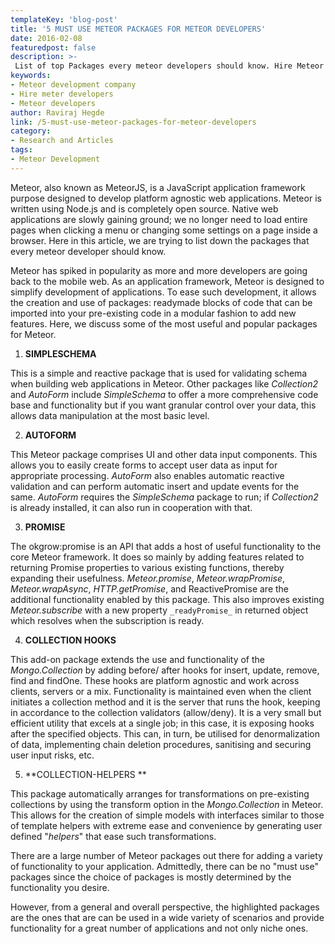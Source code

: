 ```yaml
---
templateKey: 'blog-post'
title: '5 MUST USE METEOR PACKAGES FOR METEOR DEVELOPERS'
date: 2016-02-08
featuredpost: false
description: >-
 List of top Packages every meteor developers should know. Hire Meteor Developers who have built 10+ production level applications.
keywords:
- Meteor development company
- Hire meter developers
- Meteor developers
author: Raviraj Hegde  
link: /5-must-use-meteor-packages-for-meteor-developers
category:
- Research and Articles
tags:
- Meteor Development
---
```


Meteor, also known as MeteorJS, is a JavaScript application framework purpose designed to develop platform agnostic web applications. Meteor is written using Node.js and is completely open source. Native web applications are slowly gaining ground; we no longer need to load entire pages when clicking a menu or changing some settings on a page inside a browser. Here in this article, we are trying to list down the packages that every meteor developer should know.

Meteor has spiked in popularity as more and more developers are going back to the mobile web. As an application framework, Meteor is designed to simplify development of applications. To ease such development, it allows the creation and use of packages: readymade blocks of code that can be imported into your pre-existing code in a modular fashion to add new features. Here, we discuss some of the most useful and popular packages for Meteor.

1. **SIMPLESCHEMA**

This is a simple and reactive package that is used for validating schema when building web applications in Meteor. Other packages like _Collection2_ and _AutoForm_ include _SimpleSchema_ to offer a more comprehensive code base and functionality but if you want granular control over your data, this allows data manipulation at the most basic level.

2. **AUTOFORM**

This Meteor package comprises UI and other data input components. This allows you to easily create forms to accept user data as input for appropriate processing. _AutoForm_ also enables automatic reactive validation and can perform automatic insert and update events for the same. _AutoForm_ requires the _SimpleSchema_ package to run; if _Collection2_ is already installed, it can also run in cooperation with that.

3. **PROMISE**

The okgrow:promise is an API that adds a host of useful functionality to the core Meteor framework. It does so mainly by adding features related to returning Promise properties to various existing functions, thereby expanding their usefulness. _Meteor.promise_, _Meteor.wrapPromise_, _Meteor.wrapAsync_, _HTTP.getPromise_, and ReactivePromise are the additional functionality enabled by this package. This also improves existing _Meteor.subscribe_ with a new property `_readyPromise_` in returned object which resolves when the subscription is ready.

4. **COLLECTION HOOKS**

This add-on package extends the use and functionality of the _Mongo.Collection_ by adding before/ after hooks for insert, update, remove, find and findOne. These hooks are platform agnostic and work across clients, servers or a mix. Functionality is maintained even when the client initiates a collection method and it is the server that runs the hook, keeping in accordance to the collection validators (allow/deny). It is a very small but efficient utility that excels at a single job; in this case, it is exposing hooks after the specified objects. This can, in turn, be utilised for denormalization of data, implementing chain deletion procedures, sanitising and securing user input risks, etc.

5. **COLLECTION-HELPERS **

This package automatically arranges for transformations on pre-existing collections by using the transform option in the _Mongo.Collection_ in Meteor. This allows for the creation of simple models with interfaces similar to those of template helpers with extreme ease and convenience by generating user defined "_helpers_" that ease such transformations.

There are a large number of Meteor packages out there for adding a variety of functionality to your application. Admittedly, there can be no "must use" packages since the choice of packages is mostly determined by the functionality you desire.

However, from a general and overall perspective, the highlighted packages are the ones that are can be used in a wide variety of scenarios and provide functionality for a great number of applications and not only niche ones.

  